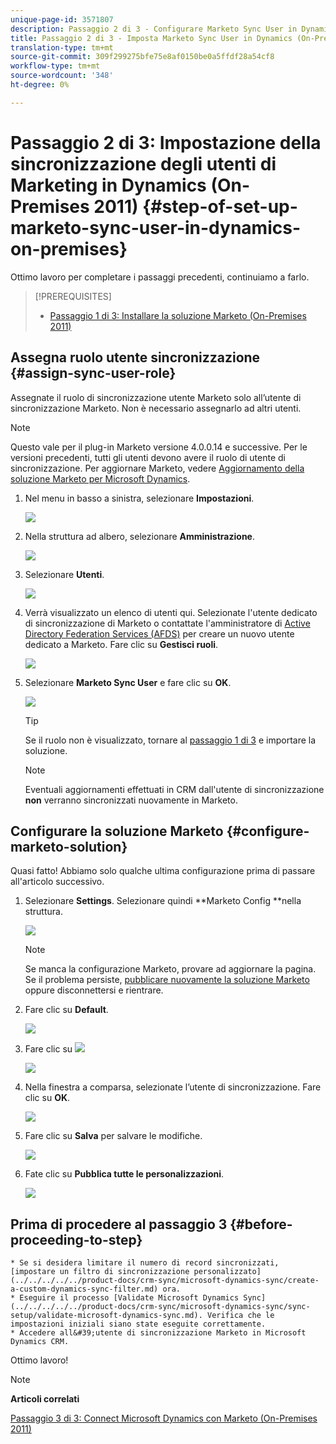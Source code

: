 ```yaml
---
unique-page-id: 3571807
description: Passaggio 2 di 3 - Configurare Marketo Sync User in Dynamics (On-Premises 2011) - Marketo Docs - Documentazione prodotto
title: Passaggio 2 di 3 - Imposta Marketo Sync User in Dynamics (On-Premises 2011)
translation-type: tm+mt
source-git-commit: 309f299275bfe75e8af0150be0a5ffdf28a54cf8
workflow-type: tm+mt
source-wordcount: '348'
ht-degree: 0%

---
```



# Passaggio 2 di 3: Impostazione della sincronizzazione degli utenti di Marketing in Dynamics (On-Premises 2011) {#step-of-set-up-marketo-sync-user-in-dynamics-on-premises}

Ottimo lavoro per completare i passaggi precedenti, continuiamo a farlo.

>[!PREREQUISITES]
>
>* [Passaggio 1 di 3: Installare la soluzione Marketo (On-Premises 2011)](step-1-of-3-install.md)

>



## Assegna ruolo utente sincronizzazione {#assign-sync-user-role}

Assegnate il ruolo di sincronizzazione utente Marketo solo all’utente di sincronizzazione Marketo. Non è necessario assegnarlo ad altri utenti.

>[!NOTE]
>
>Questo vale per il plug-in Marketo versione 4.0.0.14 e successive. Per le versioni precedenti, tutti gli utenti devono avere il ruolo di utente di sincronizzazione. Per aggiornare Marketo, vedere [Aggiornamento della soluzione Marketo per Microsoft Dynamics](../../../../../product-docs/crm-sync/microsoft-dynamics-sync/sync-setup/upgrade-the-marketo-solution-for-microsoft-dynamics.md).

1. Nel menu in basso a sinistra, selezionare **Impostazioni**.

   ![](assets/image2015-4-2-14-3a2-3a40.png)

1. Nella struttura ad albero, selezionare **Amministrazione**.

   ![](assets/image2015-4-2-14-3a3-3a30.png)

1. Selezionare **Utenti**.

   ![](assets/image2015-4-2-14-3a4-3a37.png)

1. Verrà visualizzato un elenco di utenti qui. Selezionate l&#39;utente dedicato di sincronizzazione di Marketo o contattate l&#39;amministratore di [Active Directory Federation Services (AFDS)](https://msdn.microsoft.com/en-us/library/bb897402.aspx) per creare un nuovo utente dedicato a Marketo. Fare clic su **Gestisci ruoli**.

   ![](assets/image2015-4-2-14-3a11-3a7.png)

1. Selezionare **Marketo Sync User** e fare clic su **OK**.

   ![](assets/image2015-4-2-14-3a15-3a0.png)

   >[!TIP]
   >
   >Se il ruolo non è visualizzato, tornare al [passaggio 1 di 3](step-1-of-3-install.md) e importare la soluzione.

   >[!NOTE]
   >
   >Eventuali aggiornamenti effettuati in CRM dall&#39;utente di sincronizzazione **non** verranno sincronizzati nuovamente in Marketo.

## Configurare la soluzione Marketo {#configure-marketo-solution}

Quasi fatto! Abbiamo solo qualche ultima configurazione prima di passare all&#39;articolo successivo.

1. Selezionare **Settings**. Selezionare quindi **Marketo Config **nella struttura.

   ![](assets/image2015-4-2-14-3a20-3a51.png)

   >[!NOTE]
   >
   >Se manca la configurazione Marketo, provare ad aggiornare la pagina. Se il problema persiste, [pubblicare nuovamente la soluzione Marketo](step-1-of-3-install.md) oppure disconnettersi e rientrare.

1. Fare clic su **Default**.

   ![](assets/image2015-4-2-14-3a27-3a30.png)

1. Fare clic su ![](assets/image2015-4-2-14-3a29-3a1.png)

   ![](assets/image2015-4-2-14-3a28-3a40.png)

1. Nella finestra a comparsa, selezionate l’utente di sincronizzazione. Fare clic su **OK**.

   ![](assets/image2015-4-2-14-3a32-3a43.png)

1. Fare clic su **Salva** per salvare le modifiche.

   ![](assets/image2015-4-2-14-3a34-3a15.png)

1. Fate clic su **Pubblica tutte le personalizzazioni**.

   ![](assets/publish-all-customizations1.png)

## Prima di procedere al passaggio 3 {#before-proceeding-to-step}

    * Se si desidera limitare il numero di record sincronizzati, [impostare un filtro di sincronizzazione personalizzato](../../../../../product-docs/crm-sync/microsoft-dynamics-sync/create-a-custom-dynamics-sync-filter.md) ora.
    * Eseguire il processo [Validate Microsoft Dynamics Sync](../../../../../product-docs/crm-sync/microsoft-dynamics-sync/sync-setup/validate-microsoft-dynamics-sync.md). Verifica che le impostazioni iniziali siano state eseguite correttamente.
    * Accedere all&#39;utente di sincronizzazione Marketo in Microsoft Dynamics CRM.

Ottimo lavoro!

>[!NOTE]
>
>**Articoli correlati**
>
>[Passaggio 3 di 3: Connect Microsoft Dynamics con Marketo (On-Premises 2011)](step-3-of-3-connect.md)

